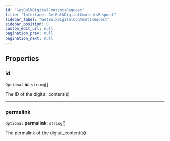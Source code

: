 ```yaml
---
id: "GetBulkDigitalContentsRequest"
title: "Interface: GetBulkDigitalContentsRequest"
sidebar_label: "GetBulkDigitalContentsRequest"
sidebar_position: 0
custom_edit_url: null
pagination_prev: null
pagination_next: null
---
```


## Properties

### id

 `Optional` **id**: `string`[]

The ID of the digital_content(s)

___

### permalink

 `Optional` **permalink**: `string`[]

The permalink of the digital_content(s)
